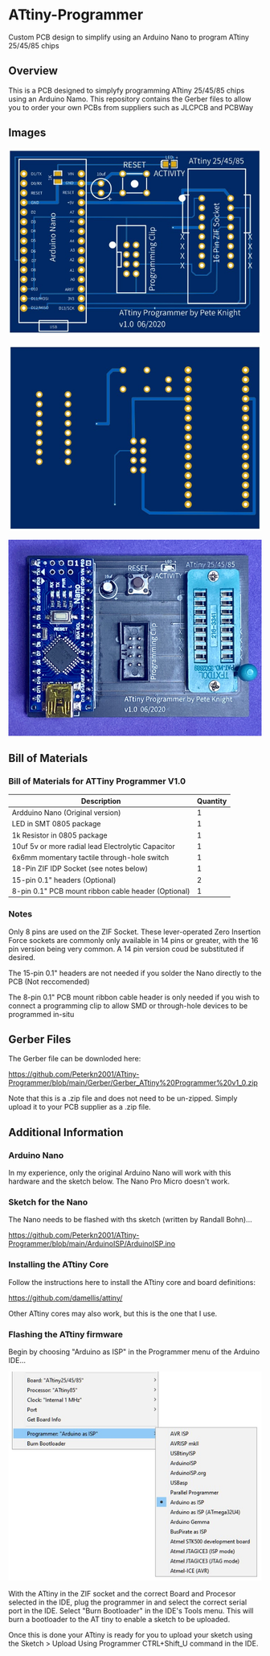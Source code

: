 # ATtiny-Programmer
Custom PCB design to simplify using an Arduino Nano to program ATtiny 25/45/85 chips 

## Overview
This is a PCB designed to simplyfy programming ATtiny 25/45/85 chips using an Arduino Namo.
This repository contains the Gerber files to allow you to order your own PCBs from suppliers such as
JLCPCB and PCBWay

## Images
![PCB Front](https://github.com/Peterkn2001/ATtiny-Programmer/blob/main/images/ATtiny_Programmer_PCB_front.jpg)

![PCB Back](https://github.com/Peterkn2001/ATtiny-Programmer/blob/main/images/ATtiny_Programmer_PCB_back.jpg)

![Completed PCB](https://github.com/Peterkn2001/ATtiny-Programmer/blob/main/images/ATtiny_Programmer_PCB_Complete.jpg)

## Bill of Materials

### Bill of Materials for ATTiny Programmer V1.0

Description | Quantity
------------ | -------------
Ardduino Nano (Original version) |1
LED in SMT 0805 package | 1
1k Resistor in 0805 package | 1
10uf 5v or more radial lead Electrolytic Capacitor| 1
6x6mm momentary tactile through-hole switch | 1
18-Pin ZIF IDP Socket (see notes below) | 1
15-pin 0.1" headers (Optional) | 2
8-pin 0.1" PCB mount ribbon cable header (Optional)| 1

### Notes

Only 8 pins are used on the ZIF Socket.
These lever-operated Zero Insertion Force sockets are commonly only available in 14 pins or greater,
with the 16 pin version being very common. A 14 pin version coud be substituted if desired.

The 15-pin 0.1" headers are not needed if you solder the Nano directly to the PCB (Not reccomended)

The 8-pin 0.1" PCB mount ribbon cable header is only needed if you wish to connect a programming clip to allow
SMD or through-hole devices to be programmed in-situ

## Gerber Files
The Gerber file can be downloded here:

https://github.com/Peterkn2001/ATtiny-Programmer/blob/main/Gerber/Gerber_ATtiny%20Programmer%20v1_0.zip

Note that this is a .zip file and does not need to be un-zipped. Simply upload it to your PCB supplier as a .zip file.

## Additional Information

### Arduino Nano
In my experience, only the original Arduino Nano will work with this hardware and the sketch below. The Nano Pro Micro doesn't work.

### Sketch for the Nano
The Nano needs to be flashed with ths sketch (written by Randall Bohn)...

https://github.com/Peterkn2001/ATtiny-Programmer/blob/main/ArduinoISP/ArduinoISP.ino

### Installing the ATtiny Core
Follow the instructions here to install the ATtiny core and board definitions:

https://github.com/damellis/attiny/

Other ATtiny cores may also work, but this is the one that I use.

### Flashing the ATtiny firmware
Begin by choosing "Arduino as ISP" in the Programmer menu of the Arduino IDE...

![PCB Front](https://github.com/Peterkn2001/ATtiny-Programmer/blob/main/images/Arduino_IDE_Settings.jpg)

With the ATtiny in the ZIF socket and the correct Board and Procesor selected in the IDE, plug the programmer in and select the correct serial port in the IDE.
Select "Burn Bootloader" in the IDE's Tools menu. This will burn a bootloader to the AT tiny to enable a sketch to be uploaded.

Once this is done your ATtiny is ready for you to upload your sketch using the Sketch > Upload Using Programmer CTRL+Shift_U command in the IDE.

